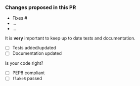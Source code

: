 ### Changes proposed in this PR

- Fixes #
- ...
- ...

It is **very** important to keep up to date tests and documentation.

- [ ] Tests added/updated
- [ ] Documentation updated

Is your code right?

- [ ] PEP8 compliant
- [ ] `flake8` passed

